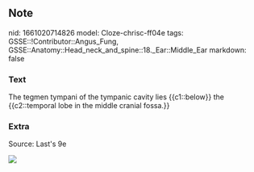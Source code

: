 ## Note
nid: 1661020714826
model: Cloze-chrisc-ff04e
tags: GSSE::!Contributor::Angus_Fung, GSSE::Anatomy::Head_neck_and_spine::18._Ear::Middle_Ear
markdown: false

### Text
The tegmen tympani of the tympanic cavity lies {{c1::below}} the {{c2::temporal lobe in the middle cranial fossa.}}

### Extra
Source: Last's 9e
<div><img src=
"paste-79eea0e4bc1a151beb653d30cc2f26532aba1e0d.jpg"></div>
